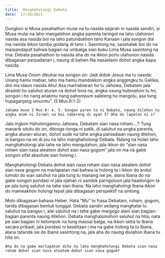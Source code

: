 ```yaml
---
title:  Manghaholongi Debata
date:  17/10/2021
---
```


Dungkon si Musa pasahathon muse na tu nasida sejarah ni nasida sandiri, si Musa mulai na laho mangalehon angka parenta taringot na laho ulahonon nasida asa nasida boi na laho patundukhon tano Kanaan i jala songon dia ma nasida ikkon tamba godang di tano i. Sasintong na, sasahalak boi do na marpandapot bahwa bagian na umbalga sian buku Lima Musa sasintong na ima: Debata pasahathon tu nasida aha do na ikkon porlu ulahonon nasida dibagasan parpadanan i, naung di bahen-Na nasaelaon dohot angka bapa nasida.

Lima Musa Onom dibuhai ma songon on: Jadi didok Jesus ma tu nasida: Unang hamu mabiar, laho ma hamu mandokkon angka anggingku tu Galilea, disi ma idaon nasida Ahu! Asa marhabiaran ho tu Jahowa, Debatam jala diradoti ho saluhut aturan na dohot tona na, angka naung hutonahon tu ho, songon i ho nang anakmu nang pahompum saleleng ho mangolu, asa tung hupaganjang umurmu”. (5 Mus 6:1-2)

`Jahama muse 5 Mus 6: 4, 5. Songon paren ta ni Debata, naung dilehon tu angka anak ni Israel na boi tabereng di ayat 5? Aha do lapatan ni i?`

Jala ingkon Haholonganmu Jahowa, Debatam sian nasa roham….? Tung manarik situtu do on, ditonga-tonga ni patik, di saluhut na angka parenta, angka aturan-aturan, dohot sude na tahe angka parsadiaan naung dilehon, ia bangso na on di jou na laho manghaholongi Debata. Ndang na holan laho manghaholongi alai tahe na laho mangulahon, jala ikkon do “sian nasa roham sian nasa ateatem dohot sian nasa gogom” jala on ma na gabe songon sifat absolute sian holong i.

Manghaholongi Debata dohot sian nasa roham sian nasa ateatem dohot sian nasa gogom na marlapatan mai bahwa ia holong ta i ikkon do andul lumobi do sian saluhut na jala tung tu manang ise pe, alana Ibana do na gabe songon pondasi ni jala ojahan ni sandok parngoluon jala haadongon ta pe jala tung saluhut na tahe sian Ibana. Na laho manghaholngi Ibana ikkon do mameakhon holongi tepat jala dibagasan perspektif na sintong.

Molo dibagasan bahasa Heber, Hata “Mu” tu frasa Debatam, roham, gogom, tarida dibagasan bentuk tunggal. Debata sandiri sedang manghatai tu saluhut na bangso i, alai saluhut na i tahe gabe margogo alani sian bagian-bagian parenta naung dilehon. Debata manghalomohon saluhut na hita, nata pe sian bagian ni kelompok na tung massai balga, na ikkon setia tu Ibana secara pribadi, jala pondasi ni kesetiaan i ma na gabe holong ta tu Ibana, alana tatanda ise do Ibana sasintong na, jala aha do naung diulahon Ibana tu hita on.

`Aha do na gabe marlapatan diho na laho manghaholongi Debata sian nasa roham dohot sian nasa ateatem dohot sian nasa gogom?`